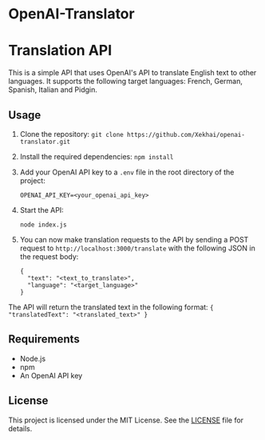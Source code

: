 # OpenAI-Translator
 
# Translation API

This is a simple API that uses OpenAI's API to translate English text to other languages. It supports the following target languages: French, German, Spanish, Italian and Pidgin.

## Usage

1. Clone the repository: `git clone https://github.com/Xekhai/openai-translator.git`

2. Install the required dependencies: `npm install`

3. Add your OpenAI API key to a `.env` file in the root directory of the project:

    ```
    OPENAI_API_KEY=<your_openai_api_key>
    ```

4. Start the API: 
    ```
    node index.js
    ```

5. You can now make translation requests to the API by sending a POST request to `http://localhost:3000/translate` with the following JSON in the request body:

    ```
    {
      "text": "<text_to_translate>",
      "language": "<target_language>"
    }
    ```

The API will return the translated text in the following format:
    ```
    {
        "translatedText": "<translated_text>"
    }
    ```

## Requirements

- Node.js
- npm
- An OpenAI API key

## License

This project is licensed under the MIT License. See the [LICENSE](LICENSE) file for details.
